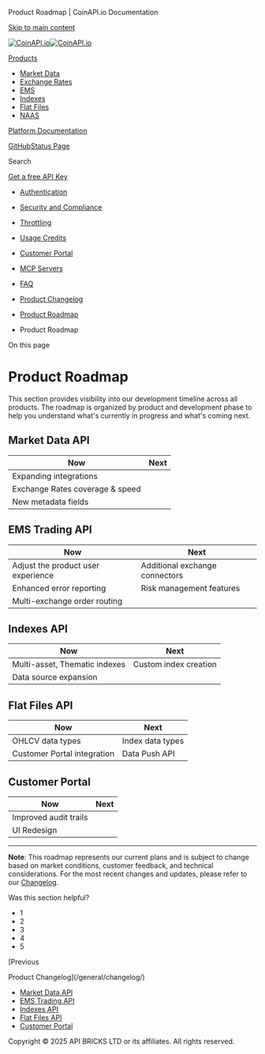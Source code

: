 Product Roadmap | CoinAPI.io Documentation




[Skip to main content](#__docusaurus_skipToContent_fallback)

[![CoinAPI.io](/img/logo.svg)![CoinAPI.io](/img/logo.svg)](https://www.coinapi.io)

[Products](/general/roadmap)

* [Market Data](/market-data/)
* [Exchange Rates](/exchange-rates-api/)
* [EMS](/ems-api/)
* [Indexes](/indexes-api/)
* [Flat Files](/flat-files-api/)
* [NAAS](/naas-api/)

[Platform Documentation](/general/authentication)

[GitHub](https://github.com/api-bricks/api-bricks-sdk)[Status Page](https://status.coinapi.io)

Search

[Get a free API Key](https://console.coinapi.io/?link=/apikeys/create)

* [Authentication](/general/authentication)
* [Security and Compliance](/general/security)
* [Throttling](/general/throttling)
* [Usage Credits](/general/usage-credits)
* [Customer Portal](/general/customer-portal/)
* [MCP Servers](/general/mcp-servers)
* [FAQ](/general/faq/)
* [Product Changelog](/general/changelog/)
* [Product Roadmap](/general/roadmap)

* Product Roadmap

On this page

Product Roadmap
===============

This section provides visibility into our development timeline across all products. The roadmap is organized by product and development phase to help you understand what's currently in progress and what's coming next.

Market Data API[​](/general/roadmap#market-data-api "Direct link to Market Data API")
-------------------------------------------------------------------------------------

| Now | Next |
| --- | --- |
| Expanding integrations |  |
| Exchange Rates coverage & speed |  |
| New metadata fields |  |

EMS Trading API[​](/general/roadmap#ems-trading-api "Direct link to EMS Trading API")
-------------------------------------------------------------------------------------

| Now | Next |
| --- | --- |
| Adjust the product user experience | Additional exchange connectors |
| Enhanced error reporting | Risk management features |
| Multi-exchange order routing |  |

Indexes API[​](/general/roadmap#indexes-api "Direct link to Indexes API")
-------------------------------------------------------------------------

| Now | Next |
| --- | --- |
| Multi-asset, Thematic indexes | Custom index creation |
| Data source expansion |  |

Flat Files API[​](/general/roadmap#flat-files-api "Direct link to Flat Files API")
----------------------------------------------------------------------------------

| Now | Next |
| --- | --- |
| OHLCV data types | Index data types |
| Customer Portal integration | Data Push API |

Customer Portal[​](/general/roadmap#customer-portal "Direct link to Customer Portal")
-------------------------------------------------------------------------------------

| Now | Next |
| --- | --- |
| Improved audit trails |  |
| UI Redesign |  |

---

**Note**: This roadmap represents our current plans and is subject to change based on market conditions, customer feedback, and technical considerations. For the most recent changes and updates, please refer to our [Changelog](/general/changelog).

Was this section helpful?

* 1
* 2
* 3
* 4
* 5

[Previous

Product Changelog](/general/changelog/)

* [Market Data API](/general/roadmap#market-data-api)
* [EMS Trading API](/general/roadmap#ems-trading-api)
* [Indexes API](/general/roadmap#indexes-api)
* [Flat Files API](/general/roadmap#flat-files-api)
* [Customer Portal](/general/roadmap#customer-portal)

Copyright © 2025 API BRICKS LTD or its affiliates. All rights reserved.